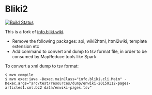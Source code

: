 # Bliki2

[![Build Status](https://travis-ci.org/cllu/bliki2.svg?branch=master)](https://travis-ci.org/cllu/bliki2)

This is a fork of [info.bliki.wiki](https://bitbucket.org/axelclk/info.bliki.wiki).

- Remove the following packages: api, wiki2html, html2wiki, template extension etc
- Add command to convert xml dump to tsv format file, in order to be consumed by MapReduce tools like Spark

To convert a xml dump to tsv format: 

    $ mvn compile
    $ mvn exec:java -Dexec.mainClass="info.bliki.cli.Main" -Dexec.args="src/test/resources/dump/enwiki-20150112-pages-articles1.xml.bz2 data/enwiki-pages.tsv"
